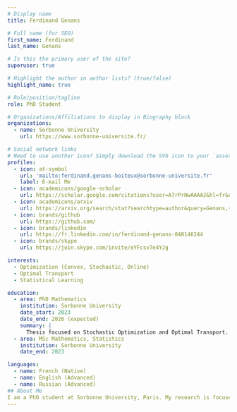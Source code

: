 ```yaml
---
# Display name
title: Ferdinand Genans

# Full name (for SEO)
first_name: Ferdinand
last_name: Genans

# Is this the primary user of the site?
superuser: true

# Highlight the author in author lists? (true/false)
highlight_name: true

# Role/position/tagline
role: PhD Student

# Organizations/Affiliations to display in Biography block
organizations:
  - name: Sorbonne University
    url: https://www.sorbonne-universite.fr/

# Social network links
# Need to use another icon? Simply download the SVG icon to your `assets/media/icons/` folder.
profiles:
  - icon: at-symbol
    url: 'mailto:ferdinand.genans-boiteux@sorbonne-universite.fr'
    label: E-mail Me
  - icon: academicons/google-scholar
    url: https://scholar.google.com/citations?user=A7rPrHwAAAAJ&hl=fr&oi=ao
  - icon: academicons/arxiv
    url: https://arxiv.org/search/stat?searchtype=author&query=Genans,+F
  - icon: brands/github
    url: https://github.com/
  - icon: brands/linkedin
    url: https://fr.linkedin.com/in/ferdinand-genans-048146244
  - icon: brands/skype
    url: https://join.skype.com/invite/eYFcsv7e4YJg

interests:
  - Optimization (Convex, Stochastic, Online)
  - Optimal Transport
  - Statistical Learning

education:
  - area: PhD Mathematics
    institution: Sorbonne University
    date_start: 2023
    date_end: 2026 (expected)
    summary: |
      Thesis focused on Stochastic Optimization and Optimal Transport. Supervised by [A. Godichon-Baggioni](https://godichon.perso.math.cnrs.fr/), [F-X. Vialard](https://angkor.univ-mlv.fr/~vialard/) and [O. Wintenberger](https://wintenberger.fr).
  - area: MSc Mathematics, Statistics
    institution: Sorbonne University
    date_end: 2023

languages:
  - name: French (Native)
  - name: English (Advanced)
  - name: Russian (Advanced)
## About Me
I am a PhD student at Sorbonne University, Paris. My research is focused on stochastic optimization and optimal transport. My supervisors are [A. Godichon-Baggioni](https://godichon.perso.math.cnrs.fr/), [F-X. Vialard](https://angkor.univ-mlv.fr/~vialard/) and [O. Wintenberger](https://wintenberger.fr).
---
```

